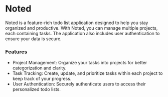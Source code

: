 <h1>Noted</h1>
<p>
  Noted is a feature-rich todo list application designed to help you stay organized and productive. With Noted, you can manage multiple projects, each containing tasks. The application also includes user authentication to ensure your data is secure.
</p>

<h3>Features</h3>
<ul>
  <li>
    Project Management: Organize your tasks into projects for better categorization and clarity.
  </li>

   <li>
    Task Tracking: Create, update, and prioritize tasks within each project to keep track of your progress.
  </li>

   <li>
    User Authentication: Securely authenticate users to access their personalized todo lists.
  </li>
</ul>
